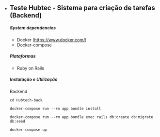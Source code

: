 * ## Teste Hubtec - Sistema para criação de tarefas (Backend)

  #####  System dependencies

  - Docker (<https://www.docker.com/>)
  - Docker-compose

  #####  Plataformas
  
  - Ruby on Rails

  #####  Instalação e Utilização

  Backend

     ```
     cd Hubtech-back
     
     docker-compose run --rm app bundle install
     
     docker-compose run --rm app bundle exec rails db:create db:migrate db:seed
     
     docker-compose up
     ```
